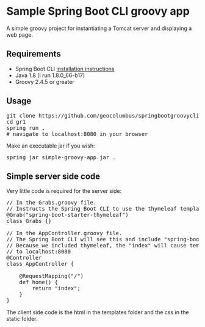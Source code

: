 # Sample Spring Boot CLI groovy app
A simple groovy project for instantiating a Tomcat server and displaying a web page.


## Requirements

* Spring Boot CLI [installation instructions](https://docs.spring.io/spring-boot/docs/current/reference/html/getting-started-installing-spring-boot.html#getting-started-installing-the-cli) 
* Java 1.8 (I run 1.8.0_66-b17)
* Groovy 2.4.5 or greater

## Usage

<pre>
git clone https://github.com/geocolumbus/springbootgroovycli.git gr1
cd gr1
spring run .
# navigate to localhost:8080 in your browser
</pre>

Make an executable jar if you wish:

<pre>
spring jar simple-groovy-app.jar .
</pre>

## Simple server side code

Very little code is required for the server side:

<pre>
// In the Grabs.groovy file.
// Instructs the Spring Boot CLI to use the thymeleaf template engine.
@Grab("spring-boot-starter-thymeleaf")
class Grabs {}

// In the AppController.groovy file.
// The Spring Boot CLI will see this and include "spring-boot-starter-web".
// Because we included thymeleaf, the "index" will cause templates/index.html to be loaded
// to localhost:8080
@Controller
class AppController {

    @RequestMapping("/")
    def home() {
        return "index";
    }
}
</pre>

The client side code is the html in the templates folder and the css in the static folder.